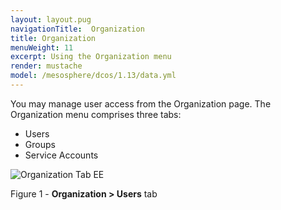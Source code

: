 ```yaml
---
layout: layout.pug
navigationTitle:  Organization
title: Organization
menuWeight: 11
excerpt: Using the Organization menu
render: mustache
model: /mesosphere/dcos/1.13/data.yml
---
```


You may manage user access from the Organization page. The Organization menu comprises three tabs:

- Users
- Groups
- Service Accounts

![Organization Tab EE](/mesosphere/dcos/1.13/img/GUI-Organization-Users-Users_List_Empty-1_12.png)

Figure 1 - **Organization > Users** tab

